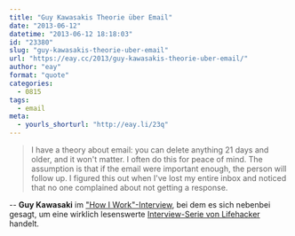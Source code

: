 ```yaml
---
title: "Guy Kawasakis Theorie über Email"
date: "2013-06-12"
datetime: "2013-06-12 18:18:03"
id: "23380"
slug: "guy-kawasakis-theorie-uber-email"
url: "https://eay.cc/2013/guy-kawasakis-theorie-uber-email/"
author: "eay"
format: "quote"
categories:
  - 0815
tags:
  - email
meta:
  - yourls_shorturl: "http://eay.li/23q"
---
```


> I have a theory about email: you can delete anything 21 days and older, and it won't matter. I often do this for peace of mind. The assumption is that if the email were important enough, the person will follow up. I figured this out when I've lost my entire inbox and noticed that no one complained about not getting a response.

\-- **Guy Kawasaki** im ["How I Work"-Interview](http://lifehacker.com/5971940/im-guy-kawasaki-and-this-is-how-i-work), bei dem es sich nebenbei gesagt, um eine wirklich lesenswerte [Interview-Serie von Lifehacker](http://lifehacker.com/tag/how-i-work) handelt.

